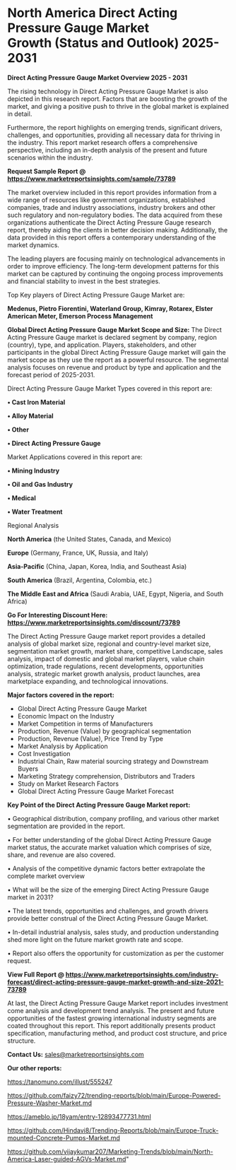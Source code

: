 # North America Direct Acting Pressure Gauge Market Growth (Status and Outlook) 2025-2031

<Strong> Direct Acting Pressure Gauge Market Overview 2025 - 2031</strong>

The rising technology in Direct Acting Pressure Gauge Market is also depicted in this research report. Factors that are boosting the growth of the market, and giving a positive push to thrive in the global market is explained in detail.

Furthermore, the report highlights on emerging trends, significant drivers, challenges, and opportunities, providing all necessary data for thriving in the industry. This report market research offers a comprehensive perspective, including an in-depth analysis of the present and future scenarios within the industry.

<strong>Request Sample Report @ <a href=https://www.marketreportsinsights.com/sample/73789>https://www.marketreportsinsights.com/sample/73789</a></strong>

The market overview included in this report provides information from a wide range of resources like government organizations, established companies, trade and industry associations, industry brokers and other such regulatory and non-regulatory bodies. The data acquired from these organizations authenticate the Direct Acting Pressure Gauge research report, thereby aiding the clients in better decision making. Additionally, the data provided in this report offers a contemporary understanding of the market dynamics.

The leading players are focusing mainly on technological advancements in order to improve efficiency. The long-term development patterns for this market can be captured by continuing the ongoing process improvements and financial stability to invest in the best strategies.

Top Key players of Direct Acting Pressure Gauge Market are:

<strong>Medenus, Pietro Fiorentini, Waterland Group, Kimray, Rotarex, Elster American Meter, Emerson Process Management</strong>

<strong><b>Global Direct Acting Pressure Gauge Market Scope and Size:</b></strong>
The Direct Acting Pressure Gauge market is declared segment by company, region (country), type, and application. Players, stakeholders, and other participants in the global Direct Acting Pressure Gauge market will gain the market scope as they use the report as a powerful resource. The segmental analysis focuses on revenue and product by type and application and the forecast period of 2025-2031.

Direct Acting Pressure Gauge Market Types covered in this report are:

<strong>• Cast Iron Material

• Alloy Material

• Other

• Direct Acting Pressure Gauge</strong>

Market Applications covered in this report are:

<strong>• Mining Industry

• Oil and Gas Industry

• Medical

• Water Treatment</strong> 

Regional Analysis

<strong>North America</strong> (the United States, Canada, and Mexico)

<strong>Europe</strong> (Germany, France, UK, Russia, and Italy)

<strong>Asia-Pacific</strong> (China, Japan, Korea, India, and Southeast Asia)

<strong>South America</strong> (Brazil, Argentina, Colombia, etc.)

<strong>The Middle East and Africa</strong> (Saudi Arabia, UAE, Egypt, Nigeria, and South Africa)

<strong>Go For Interesting Discount Here: <a href=https://www.marketreportsinsights.com/discount/73789>https://www.marketreportsinsights.com/discount/73789</a></strong>

The Direct Acting Pressure Gauge market report provides a detailed analysis of global market size, regional and country-level market size, segmentation market growth, market share, competitive Landscape, sales analysis, impact of domestic and global market players, value chain optimization, trade regulations, recent developments, opportunities analysis, strategic market growth analysis, product launches, area marketplace expanding, and technological innovations.

<strong><b>Major factors covered in the report:</b></strong>
<ul>
  <li>Global Direct Acting Pressure Gauge Market </li>
  <li>Economic Impact on the Industry</li>
  <li>Market Competition in terms of Manufacturers</li>
  <li>Production, Revenue (Value) by geographical segmentation</li>
  <li>Production, Revenue (Value), Price Trend by Type</li>
  <li>Market Analysis by Application</li>
  <li>Cost Investigation</li>
  <li>Industrial Chain, Raw material sourcing strategy and Downstream Buyers</li>
  <li>Marketing Strategy comprehension, Distributors and Traders</li>
  <li>Study on Market Research Factors</li>
  <li>Global Direct Acting Pressure Gauge Market Forecast</li>
</ul>

<strong><b>Key Point of the Direct Acting Pressure Gauge Market report:</b></strong>

• Geographical distribution, company profiling, and various other market segmentation are provided in the report.

• For better understanding of the global Direct Acting Pressure Gauge market status, the accurate market valuation which comprises of size, share, and revenue are also covered.

• Analysis of the competitive dynamic factors better extrapolate the complete market overview

• What will be the size of the emerging Direct Acting Pressure Gauge market in 2031?

• The latest trends, opportunities and challenges, and growth drivers provide better construal of the Direct Acting Pressure Gauge Market.

• In-detail industrial analysis, sales study, and production understanding shed more light on the future market growth rate and scope.

• Report also offers the opportunity for customization as per the customer request.

<strong><b>View Full Report @ <a href=https://www.marketreportsinsights.com/industry-forecast/direct-acting-pressure-gauge-market-growth-and-size-2021-73789>https://www.marketreportsinsights.com/industry-forecast/direct-acting-pressure-gauge-market-growth-and-size-2021-73789</a></b></strong>


At last, the Direct Acting Pressure Gauge Market report includes investment come analysis and development trend analysis. The present and future opportunities of the fastest growing international industry segments are coated throughout this report. This report additionally presents product specification, manufacturing method, and product cost structure, and price structure.

<strong>Contact Us:</strong>
sales@marketreportsinsights.com

<strong>Our other reports:</strong>

<a href=https://tanomuno.com/illust/555247>https://tanomuno.com/illust/555247</a>

<a href=https://github.com/faizy72/trending-reports/blob/main/Europe-Powered-Pressure-Washer-Market.md>https://github.com/faizy72/trending-reports/blob/main/Europe-Powered-Pressure-Washer-Market.md</a>

<a href=https://ameblo.jp/18yam/entry-12893477731.html>https://ameblo.jp/18yam/entry-12893477731.html</a>

<a href=https://github.com/Hindavi8/Trending-Reports/blob/main/Europe-Truck-mounted-Concrete-Pumps-Market.md>https://github.com/Hindavi8/Trending-Reports/blob/main/Europe-Truck-mounted-Concrete-Pumps-Market.md</a>

<a href=https://github.com/vijaykumar207/Marketing-Trends/blob/main/North-America-Laser-guided-AGVs-Market.md>https://github.com/vijaykumar207/Marketing-Trends/blob/main/North-America-Laser-guided-AGVs-Market.md</a>"
